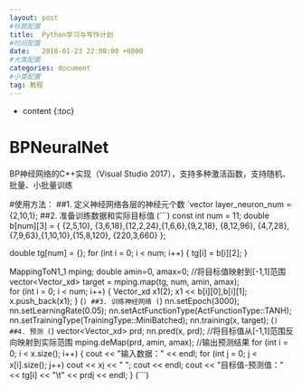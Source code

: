 ```yaml
---
layout: post
#标题配置
title:  Python学习与写作计划
#时间配置
date:   2018-01-23 22:08:00 +0800
#大类配置
categories: document
#小类配置
tag: 教程
---
```


* content
{:toc}


# BPNeuralNet
BP神经网络的C++实现（Visual Studio 2017），支持多种激活函数，支持随机、批量、小批量训练

#使用方法：
##1. 定义神经网络各层的神经元个数
  `vector<int> layer_neuron_num = {2,10,1};
##2. 准备训练数据和实际目标值
(```)
  const int num = 11;
  double b[num][3] = { {2,5,10}, {3,6,18},{12,2,24},{1,6,6},{9,2,18},
			{8,12,96}, {4,7,28},{7,9,63},{1,10,10},{15,8,120},
			{220,3,660} };

  double tg[num] = {};
  for (int i = 0; i < num; i++) { tg[i] = b[i][2]; }

  MappingToN1_1 mping;
  double amin=0, amax=0;
  //将目标值映射到[-1,1]范围
  vector<Vector_xd> target = mping.map(tg, num, amin, amax);	
  for (int i = 0; i < num; i++) {
    Vector_xd x1(2); x1 << b[i][0],b[i][1]; x.push_back(x1);
  }
(```)
##3. 训练神经网络
(```)
  nn.setEpoch(3000);
  nn.setLearningRate(0.05);
  nn.setActFunctionType(ActFunctionType::TANH);
  nn.setTrainingType(TrainingType::MiniBatched);
  nn.training(x, target);
(```)
 ##4. 预测
(```)
  vector<Vector_xd> prd;
  nn.pred(x, prd);
  //将目标值从[-1,1]范围反向映射到实际范围
  mping.deMap(prd, amin, amax);
  //输出预测结果
  for (int i = 0; i < x.size(); i++) {
    cout << "输入数据：" << endl;
    for (int j = 0; j < x[i].size(); j++)
      cout << x[i](j) << " ";
    cout << endl;
    cout << "目标值-预测值：" << tg[i] << "\t" << prd[i](0) << endl;
  }
(```)
  
 
